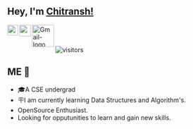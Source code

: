 ## Hey, I'm [Chitransh!](https://cd9codes.github.io/)

<a href="https://www.linkedin.com/in/chitransh09/">
  <img align="left" width="24px" src="https://img.icons8.com/color/2x/linkedin-circled.png" />
</a>
<a href="https://twitter.com/cd9twts">
  <img align="left" width="26px" src="https://img.icons8.com/fluency/2x/twitter.png" />
</a>
<a href="mailto:chitransh0929@gmail.com">
  <img align="left" width="50px" src="https://i.ibb.co/pdt54NY/Gmail-logo.png" alt="Gmail-logo">
</a>

<br />
<br />

![visitors](https://visitor-badge.laobi.icu/badge?page_id=CD9codes)


##  ME 🙋
- 🎓A CSE undergrad
- 🪧I am currently learning Data Structures and Algorithm's. 
- OpenSource Enthusiast.
- Looking for opputunities to learn and gain new skills.

